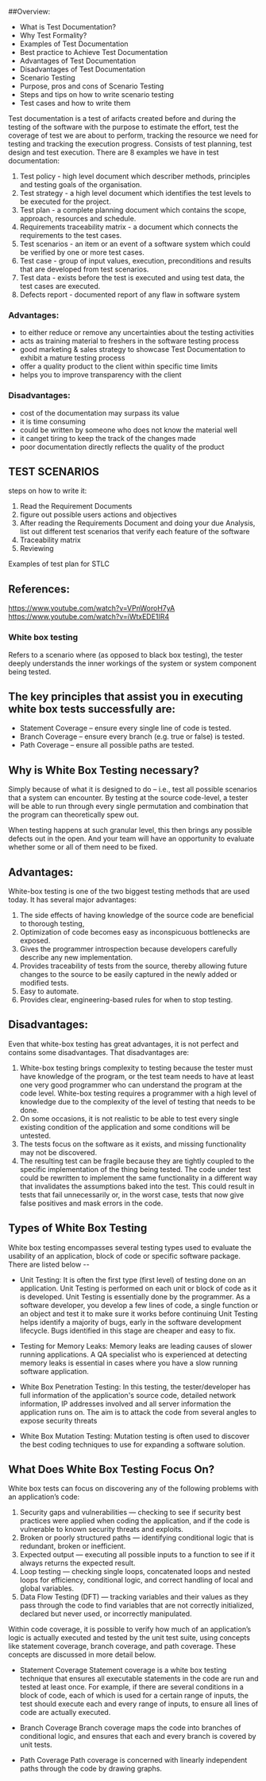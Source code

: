 ##Overview:

- What is Test Documentation?
- Why Test Formality?
- Examples of Test Documentation
- Best practice to Achieve Test Documentation
- Advantages of Test Documentation
- Disadvantages of Test Documentation
- Scenario Testing
- Purpose, pros and cons of Scenario Testing
- Steps and tips on how to write scenario testing
- Test cases and how to write them


Test documentation is a test of arifacts created before and during the testing of the software with the purpose to estimate the effort, 
test the coverage of test we are about to perform, tracking the resource we need for testing and tracking the execution progress.
Consists of test planning, test design and test execution. 
There are 8 examples we have in test documentation:
1. Test policy - high level document which describer methods, principles and testing goals of the organisation.
2. Test strategy - a high level document which identifies the test levels to be executed for the project.
3. Test plan - a complete planning document which contains the scope, approach, resources and schedule.
4. Requirements traceability matrix - a document which connects the requirements to the test cases.
5. Test scenarios -  an item or an event of a software system which could be verified by one or more test cases.
6. Test case -  group of input values, execution, preconditions and results that are developed from test scenarios.
7. Test data - exists before the test is executed and using test data, the test cases are executed.
8. Defects report - documented report of any flaw in software system


### Advantages:
 - to either reduce or remove any uncertainties about the testing activities
 - acts as training material to freshers in the software testing process
 - good marketing & sales strategy to showcase Test Documentation to exhibit a mature testing process
 - offer a quality product to the client within specific time limits
 - helps you to improve transparency with the client

 ### Disadvantages:
 - cost of the documentation may surpass its value
 - it is time consuming
 - could be written by someone who does not know the material well
 - it canget tiring to keep the track of the changes made
 - poor documentation directly reflects the quality of the product 

 ## TEST SCENARIOS

 steps on how to write it:
 1. Read the Requirement Documents
 2. figure out possible users actions and objectives
 3. After reading the Requirements Document and doing your due Analysis, list out different test scenarios that verify each feature of the software
 4. Traceability matrix
 5. Reviewing

 Examples of test plan for STLC

 ## References: 
 https://www.youtube.com/watch?v=VPnWoroH7yA
 https://www.youtube.com/watch?v=iWtxEDE1IR4
 

 ### White box testing
 Refers to a scenario where (as opposed to black box testing), the tester deeply understands the inner workings of the system or system component being tested.

## The key principles that assist you in executing white box tests successfully are:

- Statement Coverage – ensure every single line of code is tested.
- Branch Coverage – ensure every branch (e.g. true or false) is tested.
- Path Coverage – ensure all possible paths are tested.

## Why is White Box Testing necessary?
Simply because of what it is designed to do – i.e., test all possible scenarios that a system can encounter. By testing at the source code-level, a tester will be able to run through every single permutation and combination that the program can theoretically spew out.

When testing happens at such granular level, this then brings any possible defects out in the open. And your team will have an opportunity to evaluate whether some or all of them need to be fixed.

## Advantages:
White-box testing is one of the two biggest testing methods that are used today. It has several major advantages:
1. The side effects of having knowledge of the source code are beneficial to thorough testing,
2. Optimization of code becomes easy as inconspicuous bottlenecks are exposed.
3. Gives the programmer introspection because developers carefully describe any new implementation.
4. Provides traceability of tests from the source, thereby allowing future changes to the source to be easily captured in the newly added or modified tests.
5. Easy to automate.
6. Provides clear, engineering-based rules for when to stop testing.

## Disadvantages:
Even that white-box testing has great advantages, it is not perfect and contains some disadvantages. That disadvantages are:
1. White-box testing brings complexity to testing because the tester must have knowledge of the program, or the test team needs to have at least one very good programmer who can understand the program at the code level. White-box testing requires a programmer with a high level of knowledge due to the complexity of the level of testing that needs to be done.
2. On some occasions, it is not realistic to be able to test every single existing condition of the application and some conditions will be untested.
3. The tests focus on the software as it exists, and missing functionality may not be discovered.
4. The resulting test can be fragile because they are tightly coupled to the specific implementation of the thing being tested. The code under test could be rewritten to implement the same functionality in a different way that invalidates the assumptions baked into the test. This could result in tests that fail unnecessarily or, in the worst case, tests that now give false positives and mask errors in the code.

## Types of White Box Testing
White box testing encompasses several testing types used to evaluate the usability of an application, block of code or specific software package. There are listed below --

- Unit Testing: It is often the first type (first level) of testing done on an application. Unit Testing is performed on each unit or block of code as it is developed. Unit Testing is essentially done by the programmer. As a software developer, you develop a few lines of code, a single function or an object and test it to make sure it works before continuing Unit Testing helps identify a majority of bugs, early in the software development lifecycle. Bugs identified in this stage are cheaper and easy to fix.

- Testing for Memory Leaks: Memory leaks are leading causes of slower running applications. A QA specialist who is experienced at detecting memory leaks is essential in cases where you have a slow running software application.

- White Box Penetration Testing: In this testing, the tester/developer has full information of the application's source code, detailed network information, IP addresses involved and all server information the application runs on.  The aim is to attack the code from several angles to expose security threats
- White Box Mutation Testing: Mutation testing is often used to discover the best coding techniques to use for expanding a software solution.

## What Does White Box Testing Focus On?
White box tests can focus on discovering any of the following problems with an application’s code:

1. Security gaps and vulnerabilities — checking to see if security best practices were applied when coding the application, and if the code is vulnerable to known security threats and exploits.
2. Broken or poorly structured paths — identifying conditional logic that is redundant, broken or inefficient.
3. Expected output — executing all possible inputs to a function to see if it always returns the expected result.
4. Loop testing — checking single loops, concatenated loops and nested loops for efficiency, conditional logic, and correct handling of local and global variables.
5. Data Flow Testing (DFT) — tracking variables and their values as they pass through the code to find variables that are not correctly initialized, declared but never used, or incorrectly manipulated.

Within code coverage, it is possible to verify how much of an application’s logic is actually executed and tested by the unit test suite, using concepts like statement coverage, branch coverage, and path coverage. These concepts are discussed in more detail below.

- Statement Coverage
Statement coverage is a white box testing technique that ensures all executable statements in the code are run and tested at least once. For example, if there are several conditions in a block of code, each of which is used for a certain range of inputs, the test should execute each and every range of inputs, to ensure all lines of code are actually executed.

- Branch Coverage
Branch coverage maps the code into branches of conditional logic, and ensures that each and every branch is covered by unit tests.

- Path Coverage
Path coverage is concerned with linearly independent paths through the code by drawing graphs.
